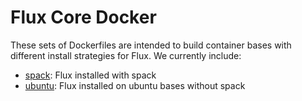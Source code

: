 # Flux Core Docker

These sets of Dockerfiles are intended to build container bases with different
install strategies for Flux. We currently include:

 - [spack](spack): Flux installed with spack
 - [ubuntu](ubuntu): Flux installed on ubuntu bases without spack

